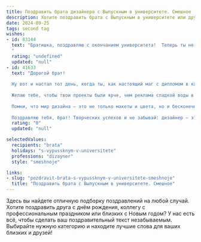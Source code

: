 ```yaml
---
title: Поздравить брата дизайнера с Выпускным в университете. Смешное
description: Хотите поздравить брата с Выпускным в университете или другим праздником? Наш ИИ создаст незабываемое поздравление, а вы обязательно выделитесь среди других.  
date: 2024-09-25
tags: second tag
wishes:
- id: 83144
  text: "Братишка, поздравляю с окончанием университета!  Теперь ты не просто брат, а брат-дизайнер – звучит как заголовок модного журнала, правда?  Надеюсь, теперь ты будешь оформлять мою жизнь так же стильно, как свои проекты,  а не так, как оформлена моя комната после твоего последнего визита.  Шучу, конечно (ну почти)!  С праздником, творческих тебе успехов и побольше заказов, чтобы хватило на все твои дизайнерские штучки!
  "
  rating: "undefined"
  updated: "null"
- id: 41633
  text: "Дорогой брат!
  
  Ну вот и настал тот день, когда ты, как настоящий маг с дипломом в кармане, сможешь превращать идеи в шедевры! Поздравляю тебя с выпуском из университета! Теперь ты official дизайнер — и это не просто звание, а целый арсенал возможностей!
  
  Желаю тебе, чтобы твои проекты были ярче, чем реклама сладкой воды в самый жаркий день, а клиенты столь же благодарными, как мама, когда ты принес ей чай — именно тот, который она любит. Пусть креативность будет твоим вечным спутником, а недоразумения — лишь поводом для новых шедевров!
  
  Помни, что мир дизайна — это не только макеты и цвета, но и бесконечное количество кофе, вдохновения и порой дикой эклектики! Так что смело шагай в будущее, наполняй его красочными моментами и не бойся быть нестандартным. Главное — не забывай скоро нарисовать мне что-нибудь креативное на стене!
  
  Поздравляю тебя, брат! Творческих успехов и не забывай: дизайнер — это не профессия, а образ жизни!"
  rating: "0"
  updated: "null"

selectedValues:
  recipients: "brata"
  holidays: "s-vypussknym-v-universitete"
  professions: "dizayner"
  style: "smeshnoje"

links:
- slug: "pozdravit-brata-s-vypussknym-v-universitete-smeshnoje"
  title: "Поздравить брата с Выпускным в университете. Смешное"
---
```


Здесь вы найдете отличную подборку поздравлений на любой случай. 
Хотите поздравить друга с днём рождения, коллегу с профессиональным праздником или близких с Новым годом? У нас есть всё, чтобы сделать ваш поздравительный текст незабываемым. Выбирайте нужную категорию и находите лучшие слова для ваших близких и друзей!

